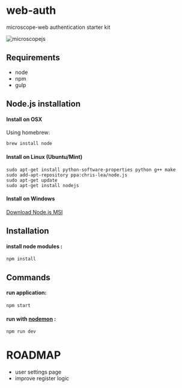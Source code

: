 web-auth
========

microscope-web authentication starter kit

![microscopejs](https://avatars0.githubusercontent.com/u/13710913?v=3&s=200)

Requirements
------------

* node
* npm
* gulp

Node.js installation
--------------------

#### Install on OSX

Using homebrew:

	brew install node

#### Install on Linux (Ubuntu/Mint)

	sudo apt-get install python-software-properties python g++ make
	sudo add-apt-repository ppa:chris-lea/node.js
	sudo apt-get update
	sudo apt-get install nodejs

#### Install on Windows

[Download Node.js MSI](http://nodejs.org/download/)

Installation
------------

#### install node modules :

	npm install

Commands
--------

#### run application:

	npm start
	
#### run with [nodemon](http://nodemon.io/) :

	npm run dev
	
ROADMAP
=======

* user settings page
* improve register logic